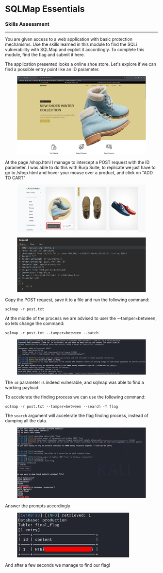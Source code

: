 # SQLMap Essentials

### Skills Assessment

***

You are given access to a web application with basic protection mechanisms. Use the skills learned in this module to find the SQLi vulnerability with SQLMap and exploit it accordingly. To complete this module, find the flag and submit it here.



The application presented looks a online shoe store. Let's explore if we can find a possible entry point like an ID parameter.

<figure><img src="../../.gitbook/assets/image (1).png" alt=""><figcaption></figcaption></figure>

At the page /shop.html I manage to intercept a POST request with the ID parameter. I was able to do this with Burp Suite, to replicate we just have to go to /shop.html and hover your mouse over a product, and click on "ADD TO CART"

<figure><img src="../../.gitbook/assets/image (2).png" alt=""><figcaption></figcaption></figure>

<figure><img src="../../.gitbook/assets/image (3).png" alt=""><figcaption></figcaption></figure>

Copy the POST request, save it to a file and run the following command:

```batch
sqlmap -r post.txt
```

At the middle of the process we are advised to user the --tamper=between, so lets change the command:

```batch
sqlmap -r post.txt --tamper=between --batch
```

<figure><img src="../../.gitbook/assets/image (4).png" alt=""><figcaption></figcaption></figure>

The `id` parameter is indeed vulnerable, and sqlmap was able to find a working payload.

To accelerate the finding process we can use the following command:

```batch
sqlmap -r post.txt --tamper=between --search -T flag
```

The `search` argument will accelerate the flag finding process, instead of dumping all the data.

<figure><img src="../../.gitbook/assets/image (5).png" alt=""><figcaption></figcaption></figure>

Answer the prompts accordingly

<figure><img src="../../.gitbook/assets/image (6).png" alt=""><figcaption></figcaption></figure>

And after a few seconds we manage to find our flag!
